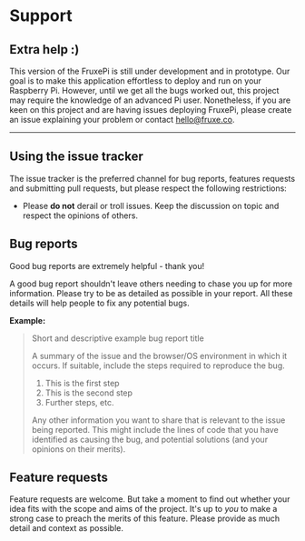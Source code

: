 # Support

## Extra help :)

This version of the FruxePi is still under development and in prototype. Our goal is to make this application effortless to deploy and run on your Raspberry Pi. However, until we get all the bugs worked out, this project may require the knowledge of an advanced Pi user. Nonetheless, if you are keen on this project and are having issues deploying FruxePi, please create an issue explaining your problem or contact hello@fruxe.co.

---

## Using the issue tracker

The issue tracker is the preferred channel for bug reports,
features requests and submitting pull
requests, but please respect the following restrictions:

* Please **do not** derail or troll issues. Keep the discussion on topic and
  respect the opinions of others.


## Bug reports

Good bug reports are extremely helpful - thank you!

A good bug report shouldn't leave others needing to chase you up for more
information. Please try to be as detailed as possible in your report. All these details will help people to fix any potential bugs.

**Example:**

> Short and descriptive example bug report title
>
> A summary of the issue and the browser/OS environment in which it occurs. If
> suitable, include the steps required to reproduce the bug.
>
> 1. This is the first step
> 2. This is the second step
> 3. Further steps, etc.
>
> Any other information you want to share that is relevant to the issue being
> reported. This might include the lines of code that you have identified as
> causing the bug, and potential solutions (and your opinions on their
> merits).


## Feature requests

Feature requests are welcome. But take a moment to find out whether your idea
fits with the scope and aims of the project. It's up to *you* to make a strong
case to preach the merits of this feature. Please
provide as much detail and context as possible.

